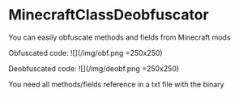# MinecraftClassDeobfuscator
You can easily obfuscate methods and fields from Minecraft mods

Obfuscated code:
![](/img/obf.png =250x250)

Deobfuscated code:
![](/img/deobf.png =250x250)

You need all methods/fields reference in a txt file with the binary
